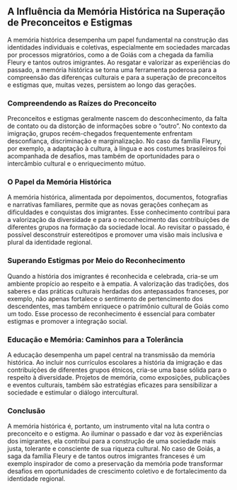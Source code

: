 ## A Influência da Memória Histórica na Superação de Preconceitos e Estigmas

A memória histórica desempenha um papel fundamental na construção das identidades individuais e coletivas, especialmente em sociedades marcadas por processos migratórios, como a de Goiás com a chegada da família Fleury e tantos outros imigrantes. Ao resgatar e valorizar as experiências do passado, a memória histórica se torna uma ferramenta poderosa para a compreensão das diferenças culturais e para a superação de preconceitos e estigmas que, muitas vezes, persistem ao longo das gerações.

### Compreendendo as Raízes do Preconceito

Preconceitos e estigmas geralmente nascem do desconhecimento, da falta de contato ou da distorção de informações sobre o “outro”. No contexto da imigração, grupos recém-chegados frequentemente enfrentam desconfiança, discriminação e marginalização. No caso da família Fleury, por exemplo, a adaptação à cultura, à língua e aos costumes brasileiros foi acompanhada de desafios, mas também de oportunidades para o intercâmbio cultural e o enriquecimento mútuo.

### O Papel da Memória Histórica

A memória histórica, alimentada por depoimentos, documentos, fotografias e narrativas familiares, permite que as novas gerações conheçam as dificuldades e conquistas dos imigrantes. Esse conhecimento contribui para a valorização da diversidade e para o reconhecimento das contribuições de diferentes grupos na formação da sociedade local. Ao revisitar o passado, é possível desconstruir estereótipos e promover uma visão mais inclusiva e plural da identidade regional.

### Superando Estigmas por Meio do Reconhecimento

Quando a história dos imigrantes é reconhecida e celebrada, cria-se um ambiente propício ao respeito e à empatia. A valorização das tradições, dos saberes e das práticas culturais herdadas dos antepassados franceses, por exemplo, não apenas fortalece o sentimento de pertencimento dos descendentes, mas também enriquece o patrimônio cultural de Goiás como um todo. Esse processo de reconhecimento é essencial para combater estigmas e promover a integração social.

### Educação e Memória: Caminhos para a Tolerância

A educação desempenha um papel central na transmissão da memória histórica. Ao incluir nos currículos escolares a história da imigração e das contribuições de diferentes grupos étnicos, cria-se uma base sólida para o respeito à diversidade. Projetos de memória, como exposições, publicações e eventos culturais, também são estratégias eficazes para sensibilizar a sociedade e estimular o diálogo intercultural.

### Conclusão

A memória histórica é, portanto, um instrumento vital na luta contra o preconceito e o estigma. Ao iluminar o passado e dar voz às experiências dos imigrantes, ela contribui para a construção de uma sociedade mais justa, tolerante e consciente de sua riqueza cultural. No caso de Goiás, a saga da família Fleury e de tantos outros imigrantes franceses é um exemplo inspirador de como a preservação da memória pode transformar desafios em oportunidades de crescimento coletivo e de fortalecimento da identidade regional.